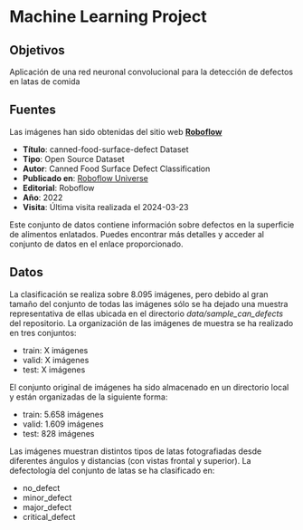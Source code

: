 # Machine Learning Project

## Objetivos
Aplicación de una red neuronal convolucional para la detección de defectos en latas de comida

## Fuentes
Las imágenes han sido obtenidas del sitio web [**Roboflow**](https://roboflow.com/)
- **Título**: canned-food-surface-defect Dataset
- **Tipo**: Open Source Dataset
- **Autor**: Canned Food Surface Defect Classification
- **Publicado en**: [Roboflow Universe](https://universe.roboflow.com/canned-food-surface-defect-classification/canned-food-surface-defect)
- **Editorial**: Roboflow
- **Año**: 2022
- **Visita**: Última visita realizada el 2024-03-23

Este conjunto de datos contiene información sobre defectos en la superficie de alimentos enlatados. Puedes encontrar más detalles y acceder al conjunto de datos en el enlace proporcionado.

## Datos
La clasificación se realiza sobre 8.095 imágenes, pero debido al gran tamaño del conjunto de todas las imágenes sólo se ha dejado una muestra representativa de ellas ubicada en el directorio *data/sample_can_defects* del repositorio. La organización de las imágenes de muestra se ha realizado en tres conjuntos:
- train: X imágenes
- valid: X imágenes
- test: X imágenes

El conjunto original de imágenes ha sido almacenado en un directorio local y están organizadas de la siguiente forma:
- train: 5.658 imágenes
- valid: 1.609 imágenes
- test: 828 imágenes 

Las imágenes muestran distintos tipos de latas fotografiadas desde diferentes ángulos y distancias (con vistas frontal y superior). La defectología del conjunto de latas se ha clasificado en:
- no_defect
- minor_defect
- major_defect
- critical_defect 


